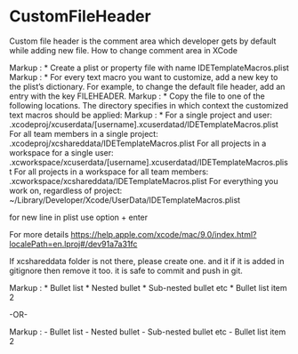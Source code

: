 # CustomFileHeader
Custom file header is the comment area which developer gets by default while adding new file. 
How to change comment area in XCode

Markup : * Create a plist or property file with name IDETemplateMacros.plist
Markup : * For every text macro you want to customize, add a new key to the plist’s dictionary. For example, to change the default file header, add an entry with the key FILEHEADER.
Markup : * Copy the file to one of the following locations. The directory specifies in which context the customized text macros should be applied:
Markup : * For a single project and user:
          <ProjectName>.xcodeproj/xcuserdata/[username].xcuserdatad/IDETemplateMacros.plist
        For all team members in a single project:
          <ProjectName>.xcodeproj/xcshareddata/IDETemplateMacros.plist
        For all projects in a workspace for a single user:
          <WorkspaceName>.xcworkspace/xcuserdata/[username].xcuserdatad/IDETemplateMacros.plist
        For all projects in a workspace for all team members:
          <WorkspaceName>.xcworkspace/xcshareddata/IDETemplateMacros.plist
        For everything you work on, regardless of project:
          ~/Library/Developer/Xcode/UserData/IDETemplateMacros.plist

for new line in plist use option + enter

For more details
https://help.apple.com/xcode/mac/9.0/index.html?localePath=en.lproj#/dev91a7a31fc

If xcshareddata folder is not there, please create one. and it if it is added in gitignore then remove it too. it is safe to commit and push in git.

 Markup : * Bullet list
              * Nested bullet
                  * Sub-nested bullet etc
          * Bullet list item 2

-OR-

 Markup : - Bullet list
              - Nested bullet
                  - Sub-nested bullet etc
          - Bullet list item 2 
